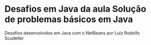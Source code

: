 # Desafios em Java da aula Solução de problemas básicos em Java

Desafios desenvolvidos em Java com o NetBeans por Luiz Rodolfo Scudeller